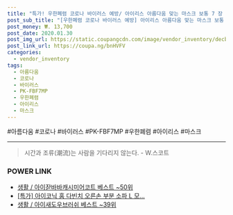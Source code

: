 ```yaml
--- 
title: "특가! 우한폐렴 코로나 바이러스 예방/ 아이리스 아름다움 맞는 마스크 보통 7 장 개 포장..." 
post_sub_title: "[우한폐렴 코로나 바이러스 예방] 아이리스 아름다움 맞는 마스크 보통 7 장 개 포장 핑크 PK-FBF7MP, 1" 
post_money: ₩. 13,700 
post_date: 2020.01.30 
post_img_url: https://static.coupangcdn.com/image/vendor_inventory/decb/74612f904ba435e402b5311b3c95396c8ad2c9badc8e39b1d3b13577255a.jpg 
post_link_url: https://coupa.ng/bnHVFV 
categories: 
  - vendor_inventory 
tags: 
  - 아름다움 
  - 코로나 
  - 바이러스 
  - PK-FBF7MP 
  - 우한폐렴 
  - 아이리스 
  - 마스크 
--- 
```

  #아름다움 #코로나 #바이러스 #PK-FBF7MP #우한폐렴 #아이리스 #마스크 
<hr> 

> 시간과 조류(潮流)는 사람을 기다리지 않는다. - W.스코트 


### POWER LINK

* <a href="https://blog.naver.com/santokki14/221780837025" target="_blank">생활 / 아이잗바바캐시미어코트 베스트 ~50위</a>
* <a href="https://blog.naver.com/santokki14/221790683004" target="_blank">[특가] 아이코닉 홈 다빈치 오른손 부분 소파 L 모...</a>
* <a href="https://blog.naver.com/santokki14/221786104775" target="_blank">생활 / 아이새도우브러쉬 베스트 ~39위</a>
